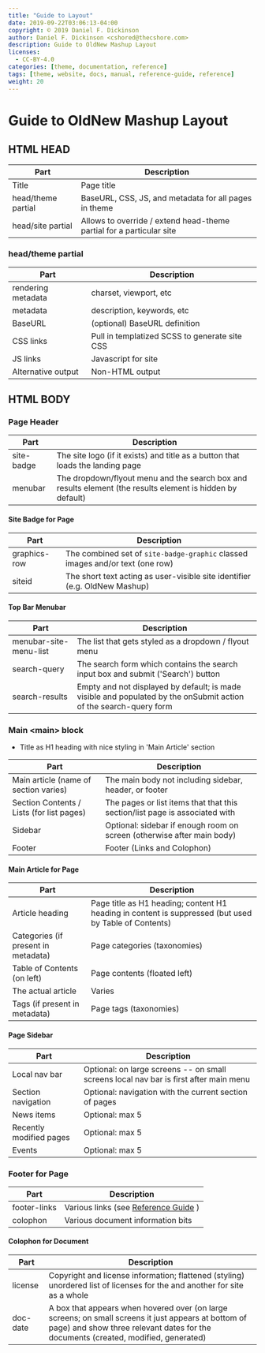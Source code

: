 ```yaml
---
title: "Guide to Layout"
date: 2019-09-22T03:06:13-04:00
copyright: © 2019 Daniel F. Dickinson
author: Daniel F. Dickinson <cshored@thecshore.com>
description: Guide to OldNew Mashup Layout
licenses:
  - CC-BY-4.0
categories: [theme, documentation, reference]
tags: [theme, website, docs, manual, reference-guide, reference]
weight: 20
---
```

# Guide to OldNew Mashup Layout

## HTML HEAD

| Part                          | Description                          |
|-------------------------------|--------------------------------------|
| Title                         | Page title                           |
| head/theme partial            | BaseURL, CSS, JS, and metadata for all pages in theme |
| head/site partial             | Allows to override / extend head-theme partial for a particular site |

<!--more-->

### head/theme partial
| Part                          | Description                          |
|-------------------------------|--------------------------------------|
| rendering metadata            | charset, viewport, etc               |
| metadata                      | description, keywords, etc           |
| BaseURL                       | (optional) BaseURL definition        |
| CSS links                     | Pull in templatized SCSS to generate site CSS |
| JS links                      | Javascript for site                  |
| Alternative output            | Non-HTML output                      |

## HTML BODY

### Page Header

| Part                           | Description                         |
|--------------------------------|-------------------------------------|
| site-badge                     | The site logo (if it exists) and title as a button that loads the landing page |
| menubar                        | The dropdown/flyout menu and the search box and results element (the results element is hidden by default) |

#### Site Badge for Page

| Part                           | Description                         |
|--------------------------------|-------------------------------------|
| graphics-row                   | The combined set of ``site-badge-graphic`` classed images and/or text (one row) |
| siteid                         | The short text acting as user-visible site identifier (e.g. OldNew Mashup) |

#### Top Bar Menubar

| Part                           | Description                         |
|--------------------------------|-------------------------------------|
| menubar-site-menu-list         | The list that gets styled as a dropdown / flyout menu |
| search-query                   | The search form which contains the search input box and submit ('Search') button |
| search-results                 | Empty and not displayed by default; is made visible and populated by the onSubmit action of the search-query form |

### Main &lt;main&gt; block

*   Title as H1 heading with nice styling in 'Main Article' section

| Part                           | Description                         |
|--------------------------------|-------------------------------------|
| Main article (name of section varies) | The main body not including sidebar, header, or footer |
| Section Contents / Lists (for list pages) | The pages or list items that that this section/list page is associated with |
| Sidebar                        | Optional: sidebar if enough room on screen (otherwise after main body) |
| Footer                         | Footer (Links and Colophon) |

#### Main Article for Page

| Part                           | Description                         |
|--------------------------------|-------------------------------------|
| Article heading                | Page title as H1 heading; content H1 heading in content is suppressed (but used by Table of Contents) |
| Categories (if present in metadata) | Page categories (taxonomies)   |
| Table of Contents (on left)    | Page contents (floated left)        |
| The actual article             | Varies                              |
| Tags (if present in metadata)  | Page tags (taxonomies)              |

#### Page Sidebar

| Part                           | Description                         |
|--------------------------------|-------------------------------------|
| Local nav bar                  | Optional: on large screens -- on small screens local nav bar is first after main menu |
| Section navigation             | Optional: navigation with the current section of pages |
| News items                     | Optional: max 5                     |
| Recently modified pages        | Optional: max 5                     |
| Events                         | Optional: max 5                     |

### Footer for Page

| Part                           | Description                         |
|--------------------------------|-------------------------------------|
| footer-links                   | Various links (see [Reference Guide](/docs/reference-guide) ) |
| colophon                       | Various document information bits |

#### Colophon for Document

| Part                           | Description                         |
|--------------------------------|-------------------------------------|
| license                        | Copyright and license information; flattened (styling) unordered list of licenses for the and another for site as a whole |
| doc-date                       | A box that appears when hovered over (on large screens; on small screens it just appears at bottom of page) and show three relevant dates for the documents (created, modified, generated) |
